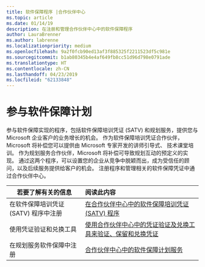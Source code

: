 ```yaml
---
title: 软件保障程序 |合作伙伴中心
ms.topic: article
ms.date: 01/14/19
description: 在注册和管理合作伙伴中心中的软件保障程序
author: LauraBrenner
ms.author: labrenne
ms.localizationpriority: medium
ms.openlocfilehash: 9a2f0fcb90ed13af3f885325f2211523df5c981e
ms.sourcegitcommit: b1ab80345b4e4af649fb8cc51d96d798e0791ade
ms.translationtype: HT
ms.contentlocale: zh-CN
ms.lasthandoff: 04/23/2019
ms.locfileid: "62133848"
---
```

# <a name="participate-in-software-assurance-programs"></a>参与软件保障计划

参与软件保障实现的程序，包括软件保障培训凭证 (SATV) 和规划服务，提供您与 Microsoft 企业客户的业务增长的机会。 作为软件保障培训凭证合作伙伴，Microsoft 将补偿您可以提供由 Microsoft 专家开发的讲师引导式、 技术课堂培训。 作为规划服务合作伙伴，Microsoft 将补偿可导致规划互动的预定义的实现。 通过这两个程序，可以设置您的企业从竞争中脱颖而出，成为受信任的顾问，以及后续服务提供给客户的机会。 注册程序和管理相关的软件保障凭证中通过合作伙伴中心。

|**若要了解有关的信息**   |**阅读此内容**   |
|--------------------------|:------------------|
|在软件保障培训凭证 (SATV) 程序中注册|[在合作伙伴中心中的软件保障培训凭证 (SATV) 程序](software-assurance-satv.md)|
|使用凭证验证和兑换工具|[使用合作伙伴中心中的凭证验证及兑换工具来验证、保留和兑换凭证](voucher-validation-tool.md)|
|在规划服务软件保障中注册|[合作伙伴中心中的软件保障计划服务](software-assurance-dps.md) 



